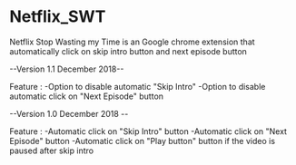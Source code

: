# Netflix_SWT
Netflix Stop Wasting my Time is an Google chrome extension that automatically click on skip intro button and next episode button

--Version 1.1 December 2018--

Feature :
-Option to disable automatic "Skip Intro"
-Option to disable automatic click on "Next Episode" button

--Version 1.0 December 2018 -- 

Feature :
-Automatic click on "Skip Intro" button
-Automatic click on "Next Episode" button
-Automatic click on "Play button" button if the video is paused after skip intro
